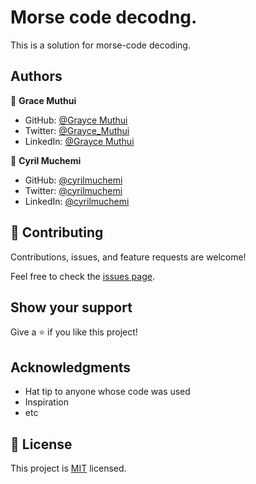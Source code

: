 # Morse code decodng.

This is a solution for morse-code decoding.

## Authors

👤 **Grace Muthui**

- GitHub: [@Grayce Muthui](https://github.com/Graycemuthui)
- Twitter: [@Grayce_Muthui](https://twitter.com/Grayce_Muthui)
- LinkedIn: [@Grayce Muthui](https://www.linkedin.com/in/grayce-muthui/)

👤 **Cyril Muchemi**

- GitHub: [@cyrilmuchemi](https://github.com/cyrilmuchemi)
- Twitter: [@cyrilmuchemi](https://twitter.com/CyrilMuchemi)
- LinkedIn: [@cyrilmuchemi](https://www.linkedin.com/in/cyril-muchemi/)

## 🤝 Contributing

Contributions, issues, and feature requests are welcome!

Feel free to check the [issues page](../../issues/).

## Show your support

Give a ⭐️ if you like this project!

## Acknowledgments

- Hat tip to anyone whose code was used
- Inspiration
- etc

## 📝 License

This project is [MIT](./MIT.md) licensed.
